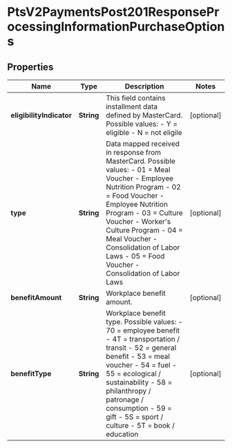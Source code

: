 
# PtsV2PaymentsPost201ResponseProcessingInformationPurchaseOptions

## Properties
Name | Type | Description | Notes
------------ | ------------- | ------------- | -------------
**eligibilityIndicator** | **String** | This field contains installment data defined by MasterCard. Possible values:   - Y &#x3D; eligible   - N &#x3D; not eligile  |  [optional]
**type** | **String** | Data mapped received in response from MasterCard. Possible values: - 01 &#x3D; Meal Voucher - Employee Nutrition Program - 02 &#x3D; Food Voucher - Employee Nutrition Program - 03 &#x3D; Culture Voucher - Worker&#39;s Culture Program - 04 &#x3D; Meal Voucher - Consolidation of Labor Laws - 05 &#x3D; Food Voucher - Consolidation of Labor Laws  |  [optional]
**benefitAmount** | **String** | Workplace benefit amount. |  [optional]
**benefitType** | **String** | Workplace benefit type. Possible values: - 70 &#x3D; employee benefit - 4T &#x3D; transportation / transit - 52 &#x3D; general benefit - 53 &#x3D; meal voucher - 54 &#x3D; fuel - 55 &#x3D; ecological / sustainability - 58 &#x3D; philanthropy / patronage / consumption - 59 &#x3D; gift - 5S &#x3D; sport / culture - 5T &#x3D; book / education  |  [optional]



